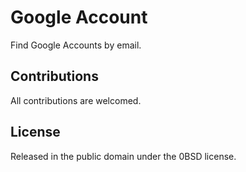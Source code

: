 # Google Account

Find Google Accounts by email.

## Contributions

All contributions are welcomed.

## License

Released in the public domain under the 0BSD license.

